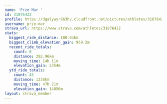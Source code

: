 ```yaml
---
name: 'Prze Mar '
id: 31876422
profile: https://dgalywyr863hv.cloudfront.net/pictures/athletes/31876422/22548952/4/large.jpg
username: prze-mar
strava_url: https://www.strava.com/athletes/31876422
stats:
  biggest_ride_distance: 180.04km
  biggest_climb_elevation_gain: 969.2m
  recent_ride_totals:
    count: 8
    distance: 292.96km
    moving_time: 14h 11m
    elevation_gain: 2354m
  ytd_ride_totals:
    count: 45
    distance: 1238km
    moving_time: 47h 21m
    elevation_gain: 14856m
layout: strava_member
--- 
```

